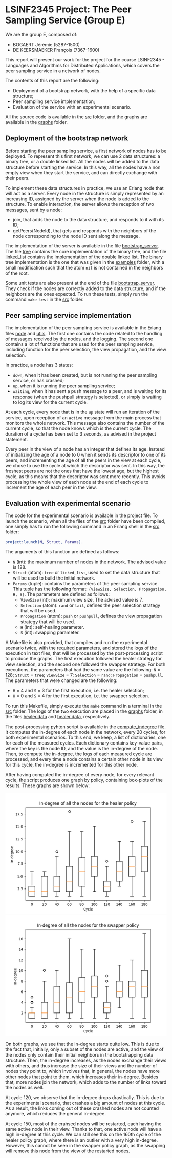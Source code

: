 # LSINF2345 Project: The Peer Sampling Service (Group E)

We are the group E, composed of:
- BOGAERT Jérémie (5287-1500)
- DE KEERSMAEKER François (7367-1600)

This report will present our work for the project for the course LSINF2345 -
Languages and Algorithms for Distributed Applications,
which covers the peer sampling service in a network of nodes.

The contents of this report are the following:
- Deployment of a bootstrap network, with the help of a specific data structure;
- Peer sampling service implementation;
- Evaluation of the service with an experimental scenario.

All the source code is available in the [src](src/) folder,
and the graphs are available in the [graphs](graphs/) folder.


## Deployment of the bootstrap network

Before starting the peer sampling service, a first network of nodes has to be deployed.
To represent this first network, we can use 2 data structures: a binary tree, or a double linked list.
All the nodes will be added to the data structure before starting the service.
In this way, all the nodes have a non empty view when they start the service,
and can directly exchange with their peers.

To implement these data structures in practice, we use an Erlang node that will act as a server.
Every node in the structure is simply represented by an increasing ID,
assigned by the server when the node is added to the structure.
To enable interaction, the server allows the reception of two messages, sent by a node:
- join, that adds the node to the data structure, and responds to it with its ID;
- getPeers(NodeId), that gets and responds with the neighbors of the node
corresponding to the node ID sent along the message.

The implementation of the server is available in the file [bootstrap_server](src/bootstrap_server.erl).
The file [tree](src/tree.erl) contains the core implementation of the binary tree,
and the file [linked_list](src/linked_list.erl) contains the implementation of the
double linked list.
The binary tree implementation is the one that was given in the [examples](examples/) folder,
with a small modification such that the atom `nil` is not contained in the neighbors of the root.

Some unit tests are also present at the end of the file [bootstrap_server](src/bootstrap_server.erl).
They check if the nodes are correctly added to the data structure,
and if the neighbors are the ones expected.
To run these tests, simply run the command `make test` in the [src](src/) folder.


## Peer sampling service implementation

The implementation of the peer sampling service is available in the Erlang files
[node](src/node.erl) and [utils](src/utils.erl).
The first one contains the code related to the handling of messages received by
the nodes, and the logging.
The second one contains a lot of functions that are used for the peer sampling service,
including function for the peer selection, the view propagation, and the view selection.

In practice, a node has 3 states:
- `down`, when it has been created, but is not running the peer sampling service,
or has crashed;
- `up`, when it is running the peer sampling service;
- `waiting`, when it has sent a push message to a peer, and is waiting for its response
(when the pushpull strategy is selected), or simply is waiting to log its view for the current cycle.

At each cycle, every node that is in the `up` state will run an iteration of the service,
upon reception of an `active` message from the main process that monitors the whole network.
This message also contains the number of the current cycle,
so that the node knows which is the current cycle.
The duration of a cycle has been set to 3 seconds, as advised in the project statement.

Every peer in the view of a node has an integer that defines its age.
Instead of initializing the age of a node to 0 when it sends its descriptor to one of its peers,
and incrementing the age of all the peers in the view at each cycle,
we chose to use the cycle at which the descriptor was sent.
In this way, the freshest peers are not the ones that have the lowest age, but the highest cycle,
as this means that the descriptor was sent more recently.
This avoids processing the whole view of each node at the end of each cycle
to increment the age of each peer in the view.


## Evaluation with experimental scenario

The code for the experimental scenario is available in the [project](src/project.erl) file.
To launch the scenario, when all the files of the [src](src/) folder have been compiled,
one simply has to run the following command in an Erlang shell in the [src](src/) folder:
```erlang
project:launch(N, Struct, Params).
```
The arguments of this function are defined as follows:
- `N` (int): the maximum number of nodes in the network. The advised value is 128.
- `Struct` (atom): `tree` or `linked_list`, used to set the data structure that will be used to build the initial network.
- `Params` (tuple): contains the parameters of the peer sampling service.
This tuple has the following format: `{ViewSize, Selection, Propagation, H, S}`.
The parameters are defined as follows:
  - `ViewSize` (int): maximum view size. The advised value is 7.
  - `Selection` (atom): `rand` or `tail`, defines the peer selection strategy that will be used.
  - `Propagation` (atom): `push` or `pushpull`, defines the view propagation strategy that will be used.
  - `H` (int): self-healing parameter.
  - `S` (int): swapping parameter.


A Makefile is also provided, that compiles and run the experimental scenario twice,
with the required parameters, and stored the logs of the execution in text files,
that will be processed by the post-processing script to produce the graphs.
The first execution followed the healer strategy for view selection, and the second one
followed the swapper strategy.
For both executions, the parameters that had the same value are the following:
`N` = 128; `Struct` = `tree`; `ViewSize` = 7; `Selection` = `rand`; `Propagation` = `pushpull`.
The parameters that were changed are the following:
- `H` = 4 and `S` = 3 for the first execution, i.e. the healer selection;
- `H` = 0 and `S` = 4 for the first execution, i.e. the swapper selection.

To run this Makefile, simply execute the `make` command in a terminal in the [src](src/) folder. The logs of the two execution are placed in the [graphs](results/) folder,
in the files [healer.data](results/healer.data) and [healer.data](results/swapper.data), respectively.

The post-processing pyhton script is available in the [compute_indegree](src/compute_indegree.py) file.
It computes the in-degree of each node in the network, every 20 cycles, for both
experimental scenarios.
To this end, we keep, a list of dictionaries, one for each of the measured cycles.
Each dictionary contains key-value pairs, where the key is the node ID,
and the value is the in-degree of the node.
Then, to compute the in-degree, the logs of each measured cycle are processed,
and every time a node contains a certain other node in its view for this cycle,
the in-degree is incremented for this other node.

After having computed the in-degree of every node, for every relevant cycle,
the script produces one graph by policy, containing box-plots of the results.
These graphs are shown below:

![graph_healer](graphs/healer.png)
![graph_swapper](graphs/swapper.png)

On both graphs, we see that the in-degree starts quite low.
This is due to the fact that, initially,
only a subset of the nodes are active,
and the view of the nodes only contain their initial neighbors in the bootstrapping data structure.
Then, the in-degree increases, as the nodes exchange their views with others,
and thus increase the size of their views and the number of nodes they point to,
which involves that, in general, the nodes have more other nodes that point to them,
which increases their in-degree.
Besides that, more nodes join the network, which adds to the number of links toward
the nodes as well.

At cycle 120, we observe that the in-degree drops drastically.
This is due to the experimental scenario, that crashes a big amount of nodes at this cycle.
As a result, the links coming out of these crashed nodes are not counted anymore,
which reduces the general in-degree.

At cycle 150, most of the crahsed nodes will be restarted,
each having the same active node in their view.
Thanks to that, one active node will have a high in-degree at this cycle.
We can still see this on the 160th cycle of the healer policy graph,
where there is an outlier with a very high in-degree.
However, this cannot be seen in the swapper policy graph,
as the swapping will remove this node from the view of the restarted nodes.
